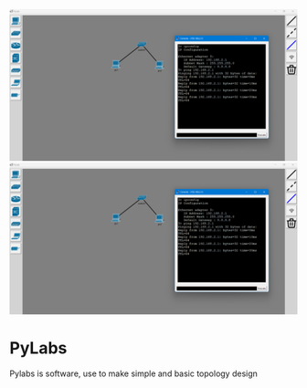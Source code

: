 ![alt_text](https://github.com/alegarsio/PyLabs/blob/main/animation/netsim.png?raw=true)
![alt_text](https://github.com/alegarsio/PyLabs/blob/main/animation/netsim.png?raw=true)
# PyLabs
Pylabs is software, use to make simple and basic topology design
